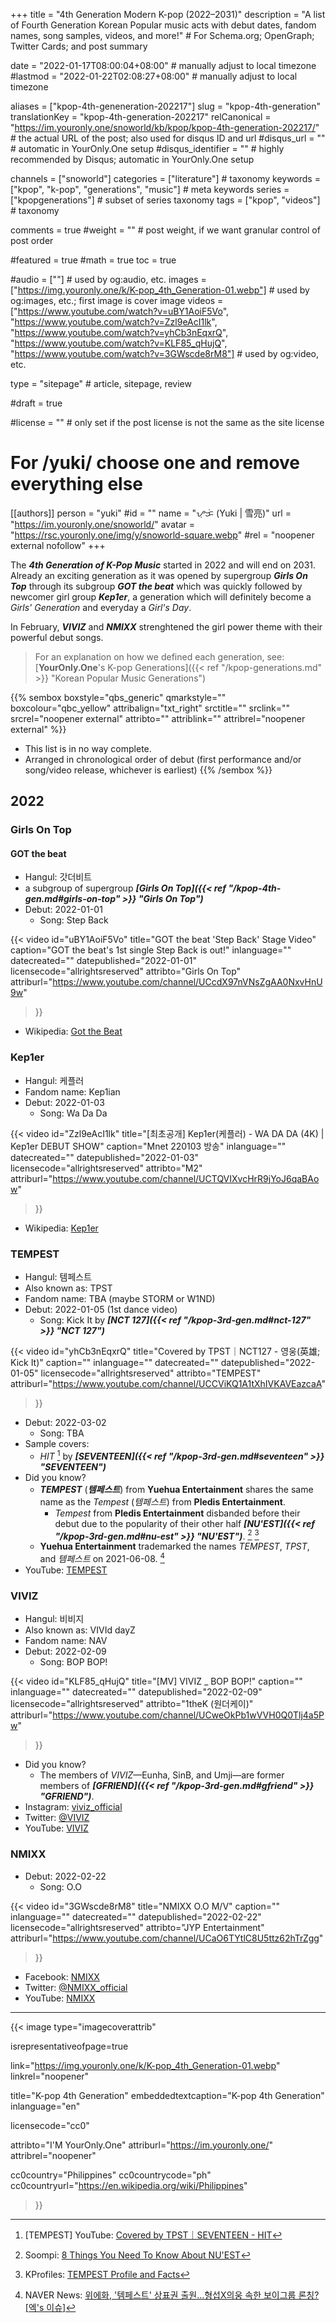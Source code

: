 +++
title = "4th Generation Modern K-pop (2022–2031)"
description = "A list of Fourth Generation Korean Popular music acts with debut dates, fandom names, song samples, videos, and more!"                                                    # For Schema.org; OpenGraph; Twitter Cards; and post summary

date = "2022-01-17T08:00:04+08:00"                                        # manually adjust to local timezone
#lastmod = "2022-01-22T02:08:27+08:00"                                     # manually adjust to local timezone

aliases = ["kpop-4th-geneneration-202217"]
slug = "kpop-4th-generation"
translationKey = "kpop-4th-generation-202217"
relCanonical = "https://im.youronly.one/snoworld/kb/kpop/kpop-4th-generation-202217/"                                                   # the actual URL of the post; also used for disqus ID and url
#disqus_url = ""                                                    # automatic in YourOnly.One setup
#disqus_identifier = ""                                             # highly recommended by Disqus; automatic in YourOnly.One setup

channels = ["snoworld"]
categories = ["literature"]                                                   # taxonomy
keywords = ["kpop", "k-pop", "generations", "music"]                                                     # meta keywords
series = ["kpopgenerations"]                                                       # subset of series taxonomy
tags = ["kpop", "videos"]                                                         # taxonomy

comments = true
#weight = ""                                                        # post weight, if we want granular control of post order

#featured = true
#math = true
toc = true

#audio = [""]                                                        # used by og:audio, etc.
images = ["https://img.youronly.one/k/K-pop_4th_Generation-01.webp"]                                                       # used by og:images, etc.; first image is cover image
videos = ["https://www.youtube.com/watch?v=uBY1AoiF5Vo", "https://www.youtube.com/watch?v=Zzl9eAcI1lk", "https://www.youtube.com/watch?v=yhCb3nEqxrQ", "https://www.youtube.com/watch?v=KLF85_qHujQ", "https://www.youtube.com/watch?v=3GWscde8rM8"]                                                       # used by og:video, etc.

type = "sitepage"                                                           # article, sitepage, review

#draft = true

#license = ""                                                       # only set if the post license is not the same as the site license

# For /yuki/ choose one and remove everything else
[[authors]]
  person = "yuki"
  #id = ""
  name = "ᜌᜓᜃᜒ (Yuki | 雪亮)"
  url = "https://im.youronly.one/snoworld/"
  avatar = "https://rsc.youronly.one/img/y/snoworld-square.webp"
  #rel = "noopener external nofollow"
+++

The ***4th Generation of K-Pop Music*** started in 2022 and will end on 2031. Already an exciting generation as it was opened by supergroup ***Girls On Top*** through its subgroup ***GOT the beat*** which was quickly followed by newcomer girl group ***Kep1er***, a generation which will definitely become a *Girls' Generation* and everyday a *Girl's Day*.

<!--more-->

In February, ***VIVIZ*** and ***NMIXX*** strenghtened the girl power theme with their powerful debut songs.

> For an explanation on how we defined each generation, see: [**YourOnly.One**'s K-pop Generations]({{< ref "/kpop-generations.md" >}} "Korean Popular Music Generations")

{{% sembox boxstyle="qbs_generic" qmarkstyle="" boxcolour="qbc_yellow" attribalign="txt_right" srctitle="" srclink="" srcrel="noopener external" attribto="" attriblink="" attribrel="noopener external" %}}

- This list is in no way complete.
- Arranged in chronological order of debut (first performance and/or song/video release, whichever is earliest)
{{% /sembox %}}

## 2022

### Girls On Top

#### GOT the beat

- Hangul: 갓더비트
- a subgroup of supergroup ***[Girls On Top]({{< ref "/kpop-4th-gen.md#girls-on-top" >}} "Girls On Top")***
- Debut: 2022-01-01
  - Song: Step Back

{{< video
  id="uBY1AoiF5Vo"
  title="GOT the beat 'Step Back' Stage Video"
  caption="GOT the beat's 1st single Step Back is out!"
  inlanguage=""
  datecreated=""
  datepublished="2022-01-01"
  licensecode="allrightsreserved"
  attribto="Girls On Top"
  attriburl="https://www.youtube.com/channel/UCcdX97nVNsZgAA0NxvHnU9w"
>}}

- Wikipedia: [Got the Beat](https://en.wikipedia.org/wiki/Got_the_Beat "Got the Beat")

### Kep1er

- Hangul: 케플러
- Fandom name: Kep1ian
- Debut: 2022-01-03
  - Song: Wa Da Da

{{< video
  id="Zzl9eAcI1lk"
  title="[최초공개] Kep1er(케플러) - WA DA DA (4K) | Kep1er DEBUT SHOW"
  caption="Mnet 220103 방송"
  inlanguage=""
  datecreated=""
  datepublished="2022-01-03"
  licensecode="allrightsreserved"
  attribto="M2"
  attriburl="https://www.youtube.com/channel/UCTQVIXvcHrR9jYoJ6qaBAow"
>}}

- Wikipedia: [Kep1er](https://en.wikipedia.org/wiki/Kep1er "Kep1er")

### TEMPEST

- Hangul: 템페스트
- Also known as: TPST
- Fandom name: TBA (maybe STORM or W1ND)
- Debut: 2022-01-05 (1st dance video)
  - Song: Kick It by ***[NCT 127]({{< ref "/kpop-3rd-gen.md#nct-127" >}} "NCT 127")***

{{< video
  id="yhCb3nEqxrQ"
  title="Covered by TPST｜NCT127 - 영웅(英雄; Kick It)"
  caption=""
  inlanguage=""
  datecreated=""
  datepublished="2022-01-05"
  licensecode="allrightsreserved"
  attribto="TEMPEST"
  attriburl="https://www.youtube.com/channel/UCCViKQ1A1tXhIVKAVEazcaA"
>}}

- Debut: 2022-03-02
  - Song: TBA
- Sample covers:
  - *HIT* [^tempest-cover-hit-seventeen] by ***[SEVENTEEN]({{< ref "/kpop-3rd-gen.md#seventeen" >}} "SEVENTEEN")***
- Did you know?
  - ***TEMPEST*** (***템페스트***) from **Yuehua Entertainment** shares the same name as the *Tempest* (*템페스트*) from **Pledis Entertainment**.
    - *Tempest* from **Pledis Entertainment** disbanded before their debut due to the popularity of their other half ***[NU'EST]({{< ref "/kpop-3rd-gen.md#nu-est" >}} "NU'EST")***. [^soompi-8-things-you-need-to-know-about-nuest] [^kprofiles-tempest-profile-and-facts]
  - **Yuehua Entertainment** trademarked the names *TEMPEST*, *TPST*, and *템페스트* on 2021-06-08. [^naver-news-tempest-tpst-trademarked]
- YouTube: [TEMPEST](https://www.youtube.com/channel/UCCViKQ1A1tXhIVKAVEazcaA "TEMPEST")

[^tempest-cover-hit-seventeen]: [TEMPEST] YouTube: [Covered by TPST｜SEVENTEEN - HIT](https://www.youtube.com/watch?v=G7VsjectIzo "Covered by TPST｜SEVENTEEN - HIT")
[^soompi-8-things-you-need-to-know-about-nuest]: Soompi: [8 Things You Need To Know About NU'EST](https://www.soompi.com/article/1000181wpp/8-important-things-need-know-nuest "8 Things You Need To Know About NU'EST")
[^kprofiles-tempest-profile-and-facts]: KProfiles: [TEMPEST Profile and Facts](https://kprofiles.com/tempest-profile-facts/ "TEMPEST Profile and Facts")
[^naver-news-tempest-tpst-trademarked]: NAVER News: [위에화, '템페스트' 상표권 출원…형섭X의웅 속한 보이그룹 론칭? [엑's 이슈]](https://n.news.naver.com/entertain/now/article/311/0001308929 "위에화, '템페스트' 상표권 출원…형섭X의웅 속한 보이그룹 론칭? [엑's 이슈]")

### VIVIZ

- Hangul: 비비지
- Also known as: VIVId dayZ
- Fandom name: NAV
- Debut: 2022-02-09
  - Song: BOP BOP!

{{< video
  id="KLF85_qHujQ"
  title="[MV] VIVIZ _ BOP BOP!"
  caption=""
  inlanguage=""
  datecreated=""
  datepublished="2022-02-09"
  licensecode="allrightsreserved"
  attribto="1theK (원더케이)"
  attriburl="https://www.youtube.com/channel/UCweOkPb1wVVH0Q0Tlj4a5Pw"
>}}

- Did you know?
  - The members of *VIVIZ*—Eunha, SinB, and Umji—are former members of ***[GFRIEND]({{< ref "/kpop-3rd-gen.md#gfriend" >}} "GFRIEND")***.
- Instagram: [viviz_official](https://www.instagram.com/viviz_official/ "viviz_official")
- Twitter: [@VIVIZ](https://twitter.com/viviz_official "@VIVIZ")
- YouTube: [VIVIZ](https://www.youtube.com/c/VIVIZofficial/ "VIVIZ")

### NMIXX

- Debut: 2022-02-22
  - Song: O.O

{{< video
  id="3GWscde8rM8"
  title="NMIXX O.O M/V"
  caption=""
  inlanguage=""
  datecreated=""
  datepublished="2022-02-22"
  licensecode="allrightsreserved"
  attribto="JYP Entertainment"
  attriburl="https://www.youtube.com/channel/UCaO6TYtlC8U5ttz62hTrZgg"
>}}

- Facebook: [NMIXX](https://facebook.com/NMIXXOfficial/ "NMIXX")
- Twitter: [@NMIXX_official](https://twitter.com/NMIXX_official "@NMIXX_official")
- YouTube: [NMIXX](https://www.youtube.com/c/NMIXXOfficial "NMIXX")

---

{{< image
  type="imagecoverattrib"

  isrepresentativeofpage=true

  link="https://img.youronly.one/k/K-pop_4th_Generation-01.webp"
  linkrel="noopener"

  title="K-pop 4th Generation"
  embeddedtextcaption="K-pop 4th Generation"
  inlanguage="en"

  licensecode="cc0"

  attribto="I'M YourOnly.One"
  attriburl="https://im.youronly.one/"
  attribrel="noopener"

  cc0country="Philippines"
  cc0countrycode="ph"
  cc0countryurl="https://en.wikipedia.org/wiki/Philippines"
>}}
